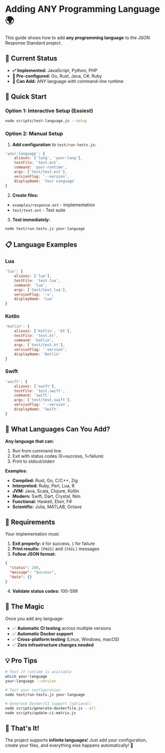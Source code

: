 # Adding ANY Programming Language 🌍

This guide shows how to add **any programming language** to the JSON Response Standard project.

## 🎯 Current Status

- **✅ Implemented:** JavaScript, Python, PHP
- **🔧 Pre-configured:** Go, Rust, Java, C#, Ruby
- **🌟 Can Add:** ANY language with command-line runtime

## 🚀 Quick Start

### Option 1: Interactive Setup (Easiest)
```bash
node scripts/test-language.js --setup
```

### Option 2: Manual Setup

1. **Add configuration** to `test/run-tests.js`:
```javascript
'your-language': {
    aliases: ['lang', 'your-lang'],
    testFile: 'test.ext',
    command: 'your-runtime',
    args: ['test/test.ext'],
    versionFlag: '--version',
    displayName: 'Your Language'
}
```

2. **Create files:**
- `examples/response.ext` - Implementation
- `test/test.ext` - Test suite

3. **Test immediately:**
```bash
node test/run-tests.js your-language
```

## 📋 Language Examples

### Lua
```javascript
'lua': {
    aliases: ['lua'],
    testFile: 'test.lua',
    command: 'lua',
    args: ['test/test.lua'],
    versionFlag: '-v',
    displayName: 'Lua'
}
```

### Kotlin
```javascript
'kotlin': {
    aliases: ['kotlin', 'kt'],
    testFile: 'test.kt',
    command: 'kotlin',
    args: ['test/test.kt'],
    versionFlag: '-version',
    displayName: 'Kotlin'
}
```

### Swift
```javascript
'swift': {
    aliases: ['swift'],
    testFile: 'test.swift',
    command: 'swift',
    args: ['test/test.swift'],
    versionFlag: '--version',
    displayName: 'Swift'
}
```

## 🌟 What Languages Can You Add?

**Any language that can:**
1. Run from command line
2. Exit with status codes (0=success, 1=failure)
3. Print to stdout/stderr

**Examples:**
- **Compiled:** Rust, Go, C/C++, Zig
- **Interpreted:** Ruby, Perl, Lua, R
- **JVM:** Java, Scala, Clojure, Kotlin
- **Modern:** Swift, Dart, Crystal, Nim
- **Functional:** Haskell, Elixir, F#
- **Scientific:** Julia, MATLAB, Octave

## 🎯 Requirements

Your implementation must:
1. **Exit properly:** `0` for success, `1` for failure
2. **Print results:** `[PASS]` and `[FAIL]` messages
3. **Follow JSON format:**
```json
{
  "status": 200,
  "message": "Success",
  "data": {}
}
```
4. **Validate status codes:** 100-599

## 🚀 The Magic

Once you add any language:
- ✅ **Automatic CI testing** across multiple versions
- ✅ **Automatic Docker support**
- ✅ **Cross-platform testing** (Linux, Windows, macOS)
- ✅ **Zero infrastructure changes needed**

## 💡 Pro Tips

```bash
# Test if runtime is available
which your-language
your-language --version

# Test your configuration
node test/run-tests.js your-language

# Generate Docker/CI support (optional)
node scripts/generate-dockerfile.js --all
node scripts/update-ci-matrix.js
```

## 🎉 That's It!

The project supports **infinite languages**! Just add your configuration, create your files, and everything else happens automatically! 🌟
